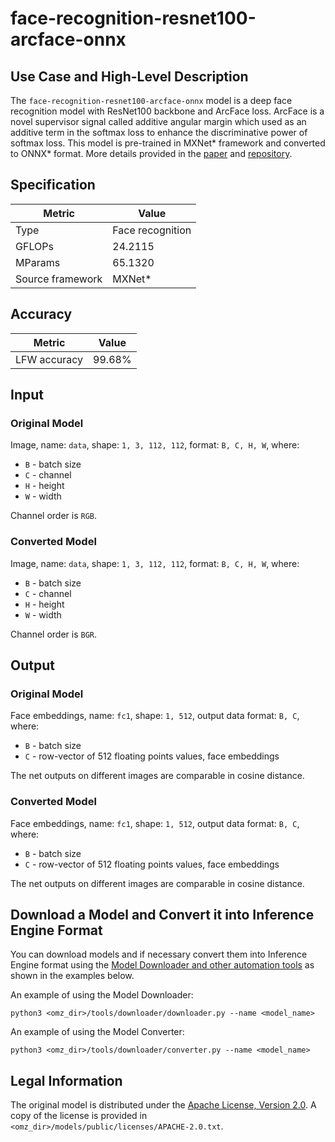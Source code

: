 # face-recognition-resnet100-arcface-onnx

## Use Case and High-Level Description

The `face-recognition-resnet100-arcface-onnx` model is a deep face recognition model with ResNet100 backbone and ArcFace loss. ArcFace is a novel supervisor signal called additive angular margin which used as an additive term in the softmax loss to enhance the discriminative power of softmax loss.
This model is pre-trained in MXNet\* framework and converted to ONNX\* format. More details provided in the [paper](https://arxiv.org/abs/1801.07698) and [repository](https://github.com/onnx/models/tree/master/vision/body_analysis/arcface).

## Specification

| Metric            | Value            |
|-------------------|------------------|
| Type              | Face recognition |
| GFLOPs            | 24.2115          |
| MParams           | 65.1320          |
| Source framework  | MXNet\*          |

## Accuracy

| Metric      | Value |
| ----------- | ----- |
| LFW accuracy| 99.68%|

## Input

### Original Model

Image, name: `data`,  shape: `1, 3, 112, 112`, format: `B, C, H, W`, where:

- `B` - batch size
- `C` - channel
- `H` - height
- `W` - width

Channel order is `RGB`.

### Converted Model

Image, name: `data`,  shape: `1, 3, 112, 112`, format: `B, C, H, W`, where:

- `B` - batch size
- `C` - channel
- `H` - height
- `W` - width

Channel order is `BGR`.

## Output

### Original Model

Face embeddings, name: `fc1`,  shape: `1, 512`, output data format: `B, C`, where:

- `B` - batch size
- `C` - row-vector of 512 floating points values, face embeddings

The net outputs on different images are comparable in cosine distance.

### Converted Model

Face embeddings, name: `fc1`,  shape: `1, 512`, output data format: `B, C`, where:

- `B` - batch size
- `C` - row-vector of 512 floating points values, face embeddings

The net outputs on different images are comparable in cosine distance.

## Download a Model and Convert it into Inference Engine Format

You can download models and if necessary convert them into Inference Engine format using the [Model Downloader and other automation tools](../../../tools/downloader/README.md) as shown in the examples below.

An example of using the Model Downloader:
```
python3 <omz_dir>/tools/downloader/downloader.py --name <model_name>
```

An example of using the Model Converter:
```
python3 <omz_dir>/tools/downloader/converter.py --name <model_name>
```

## Legal Information

The original model is distributed under the
[Apache License, Version 2.0](https://raw.githubusercontent.com/onnx/models/master/LICENSE).
A copy of the license is provided in `<omz_dir>/models/public/licenses/APACHE-2.0.txt`.
